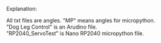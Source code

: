 Explanation:  

All txt files are angles. "MP" means angles for micropython.   
"Dog Leg Control" is an Arudino file.   
"RP2040_ServoTest" is Nano RP2040 micropython file.
